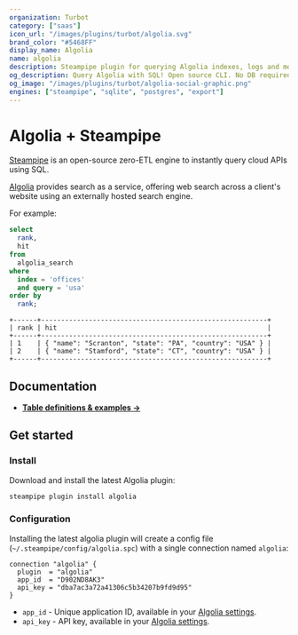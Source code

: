 ```yaml
---
organization: Turbot
category: ["saas"]
icon_url: "/images/plugins/turbot/algolia.svg"
brand_color: "#5468FF"
display_name: Algolia
name: algolia
description: Steampipe plugin for querying Algolia indexes, logs and more.
og_description: Query Algolia with SQL! Open source CLI. No DB required.
og_image: "/images/plugins/turbot/algolia-social-graphic.png"
engines: ["steampipe", "sqlite", "postgres", "export"]
---
```


# Algolia + Steampipe

[Steampipe](https://steampipe.io) is an open-source zero-ETL engine to instantly query cloud APIs using SQL.

[Algolia](https://algolia.com) provides search as a service, offering web search across a client's website using an externally hosted search engine.

For example:

```sql
select
  rank,
  hit
from
  algolia_search
where
  index = 'offices'
  and query = 'usa'
order by
  rank;
```

```
+------+---------------------------------------------------------+
| rank | hit                                                     |
+------+---------------------------------------------------------+
| 1    | { "name": "Scranton", "state": "PA", "country": "USA" } |
| 2    | { "name": "Stamford", "state": "CT", "country": "USA" } |
+------+---------------------------------------------------------+
```

## Documentation

- **[Table definitions & examples →](/plugins/turbot/algolia/tables)**

## Get started

### Install

Download and install the latest Algolia plugin:

```bash
steampipe plugin install algolia
```

### Configuration

Installing the latest algolia plugin will create a config file (`~/.steampipe/config/algolia.spc`) with a single connection named `algolia`:

```hcl
connection "algolia" {
  plugin  = "algolia"
  app_id  = "D902ND8AK3"
  api_key = "dba7ac3a72a41306c5b34207b9fd9d95"
}
```

* `app_id` - Unique application ID, available in your [Algolia settings](https://www.algolia.com/account/api-keys).
* `api_key` - API key, available in your [Algolia settings](https://www.algolia.com/account/api-keys).


